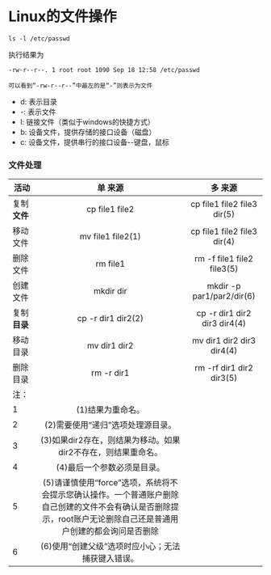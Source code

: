 # Linux的文件操作
```
ls -l /etc/passwd
```

执行结果为
```
-rw-r--r--. 1 root root 1090 Sep 18 12:58 /etc/passwd
```

	可以看到“-rw-r--r--”中最左的是“-”则表示为文件

- d: 表示目录
- -: 表示文件
- l: 链接文件（类似于windows的快捷方式）
- b: 设备文件，提供存储的接口设备（磁盘）
- c: 设备文件，提供串行的接口设备--键盘，鼠标 

### 文件处理
| 活动   | 单 来源     | 多 来源  |
|---- |:----: | :----:  |
|复制**文件**|cp file1 file2|cp file1 file2 file3 dir(5)|
|移动文件|mv file1 file2(1)|cp file1 file2 file3 dir(4)|
|删除文件|rm file1|rm -f file1 file2 file3(5)|
|创建文件|mkdir dir|mkdir -p par1/par2/dir(6)|
|复制**目录**|cp -r dir1 dir2(2)|cp -r dir1 dir2 dir3 dir4(4)|
|移动目录|mv dir1 dir2|mv dir1 dir2 dir3 dir4(4)|
|删除目录|rm -r dir1|rm -rf dir1 dir2 dir3(5)|
|注：|||
|1|(1)结果为重命名。||
|2|(2)需要使用“递归”选项处理源目录。||
|3|(3)如果dir2存在，则结果为移动。如果dir2不存在，则结果重命名。||
|4|(4)最后一个参数必须是目录。||
|5|(5)请谨慎使用“force”选项，系统将不会提示您确认操作。一个普通账户删除自己创建的文件不会有确认是否删除提示，root账户无论删除自己还是普通用户创建的都会询问是否删除||
|6|(6)使用“创建父级”选项时应小心；无法捕获键入错误。||